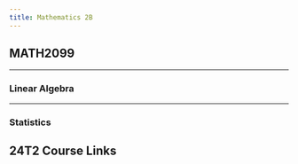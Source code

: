 ```yaml
---
title: Mathematics 2B
---
```


<!-- ---
home: false
title: Mathematics 2B
externalLink: false
config:
  -
    type: profile
    name: MATH2099 - Mathematics 2B
  -
    type: features
    title: Statistics
    features:
      -
        title: Statistics Notes
        icon: 📊
        details: 统计学
        link: /MATH2099/Statistics/
      -
        title: Lecture
        icon: 📺
        details: Statistics
        link: /MATH2099/Statistics/Lecture
      -
        title: Möbius
        icon: 📙
        details: Statistics
        link: /MATH2099/Statistics/mobius/
  -
    type: features
    title: Linear Algebra
    features:
      -
        title: Linear Algebra Notes
        icon: 🧮
        details: 线性代数
        link: /MATH2099/Algebra/
      -
        title: Lecture
        icon: 📺
        details: Linear Algebra
        link: /MATH2099/Algebra/Lecture
      -
        title: Tutorial
        icon: 📚
        details: Linear Algebra
        link: /MATH2099/Algebra/Tutorial
--- -->

<div class="hao-card card-title">

## MATH2099

---

### Linear Algebra

<p>
<HButton icon='tabler:notes' title='Note' src='/MATH2099/Algebra/'/>
<HButton icon='mdi:lecture' title='Lecture' src='/MATH2099/Algebra/Lecture/'/>
</p>

---
### Statistics

<HButton theme='alt' img='/mobius.ico' title='Möbius' src='/MATH2099/Statistics/mobius/'/>

</div>

<div class="how_qb">

## 24T2 Course Links

<p>
<HButton icon='devicon:moodle' title='Moodle' src='https://moodle.telt.unsw.edu.au/course/view.php?id=83257'/>
</p>

<p>
<HButton theme='alt' icon='ph:video' title='Lecture Recordings - Linear Algebra' src='https://moodle.telt.unsw.edu.au/mod/url/view.php?id=6623954'/>
<HButton theme='alt' icon='ph:video' title='Statistics: Lab Recordings' src='https://moodle.telt.unsw.edu.au/mod/lti/view.php?id=6623952'/>
</p>


<p>
<HButton img='/mobius.ico' title='Möbius - Statistics' src='https://unsw.mobius.cloud/1886' />
<HButton img='/mobius.ico' title='Möbius - Linear Algebra' src='https://unsw.mobius.cloud/1958' />
</p>

</div>